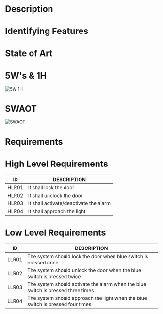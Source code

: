 # Description


# Identifying Features

# State of Art
# 5W's & 1H
![5W 1H](https://user-images.githubusercontent.com/88649955/157683256-780369c9-0b86-41cb-a393-5002574cf2ee.jpg)

# SWAOT
![SWAOT](https://user-images.githubusercontent.com/88649955/157680427-c99aeb46-9a22-4a40-b566-3ec8670d67ac.JPG)


# Requirements

# High Level Requirements
 
|  ID                                        |      DESCRIPTION  |
|-------------------------------------------------------------|---
|  HLR01                                     |   It shall lock the door       |
|  HLR02                                     |  It shall unclock the door            |
|  HLR03                                     |  It shall activate/deactivate the alarm   |
|  HLR04                                   |  It shall approach the light    |

# Low Level Requirements

| ID                                      |    DESCRIPTION                |
|------------------------------------------------------------------------|-------
|LLR01                                    |   The system should lock the door when blue switch is pressed once   |
|LLR02                                    |   The system should unlock the door when the blue switch is pressed twice|
|LLR03                                    |   The system should activate the alarm when the blue switch is pressed three times |
|LLR04                                    |   The system should approach the light when the blue switch is pressed four times |
